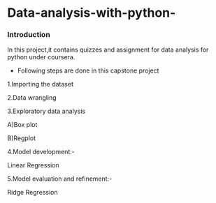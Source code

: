 # Data-analysis-with-python-

### Introduction 

In this project,it contains quizzes and assignment for data analysis for python under coursera.

- Following steps are done in this capstone project

1.Importing the dataset 

2.Data wrangling 

3.Exploratory data analysis 

A)Box plot

B)Regplot

4.Model development:-

Linear Regression 

5.Model evaluation and refinement:-

Ridge Regression 
